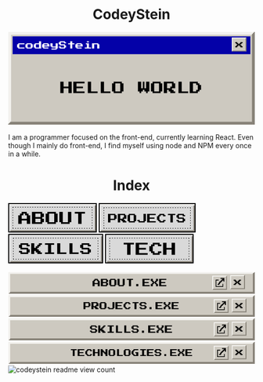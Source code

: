 
<h1 align="center">CodeyStein</h1>
<p align="center">
  <img src="https://raw.githubusercontent.com/codeyStein/codeyStein/main/assets/banner.gif" alt="codeyStein readme banner - designed by codeyStein">
<!-- ### Hi there 👋, my name is codeyStein #### Passionate front-end developer -->


<p> I am a programmer focused on the front-end, currently learning React. Even though I mainly do front-end, I find myself using node and NPM every once in a while. </p>

<!-- INDEX -->
  <h1 align="center">Index</h1>
  <p>
  <img src="https://raw.githubusercontent.com/codeyStein/codeyStein/main/assets/buttons/about.png" alt="codeystein about button">
  <img src="https://raw.githubusercontent.com/codeyStein/codeyStein/main/assets/buttons/projects.png" alt="codeystein projects button">
  <img src="https://raw.githubusercontent.com/codeyStein/codeyStein/main/assets/buttons/skills.png" alt="codeystein skills button">
  <img src="https://raw.githubusercontent.com/codeyStein/codeyStein/main/assets/buttons/technologies.png" alt="codeystein technologies button">
  </p>

  <img src="https://raw.githubusercontent.com/codeyStein/codeyStein/main/assets/headers/about.png" alt="CodeyStein About Section">
  <img src="https://raw.githubusercontent.com/codeyStein/codeyStein/main/assets/headers/projects.png" alt="CodeyStein Projects Section">
  <img src="https://raw.githubusercontent.com/codeyStein/codeyStein/main/assets/headers/skills.png" alt="CodeyStein Skills Section">
  <img src="https://raw.githubusercontent.com/codeyStein/codeyStein/main/assets/headers/technologies.png" alt="CodeyStein Technologies Section">

<!--
<p> Skills: HTML / CSS / JavaScript / SCSS/SASS / Git / Figma </p>
<p> Skills: HTML / CSS / JavaScript / SCSS/SASS / Git / Figma </p>
<p>- 🔭 I’m currently working on the ProtectCorals Landing Page </p>
<p> - 🌱 I’m currently learning React </p>
<p> - ⚡ Fun fact: Twenty One Pilots is my favourite band :) </p>
-->
<img src="https://profile-counter.glitch.me/notme/count.svg" alt="codeystein readme view count">


</p>


